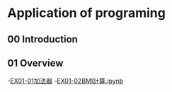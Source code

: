# Application of programing

## 00 Introduction

## 01 Overview

-[EX01-01加法器](https://colab.research.google.com/drive/1XJ5W6f7HuS6f8XAjDXAqMrvdKgIOqQEz)
-[EX01-02BMI計算.ipynb](EX01-02BMI計算.ipynb)

